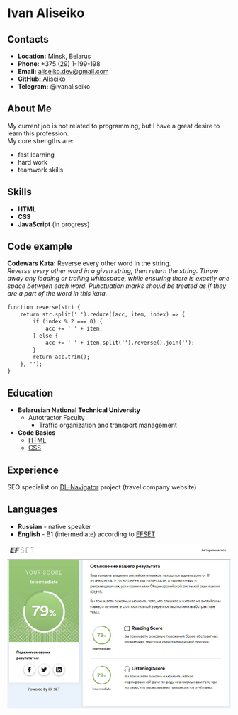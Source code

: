 # Ivan Aliseiko

## Contacts

* **Location:** Minsk, Belarus
* **Phone:** +375 (29) 1-199-198
* **Email:** aliseiko.dev@gmail.com
* **GitHub:** [Aliseiko](https://github.com/Aliseiko)
* **Telegram:** @ivanaliseiko

## About Me

My current job is not related to programming, but I have a great desire to learn this profession.\
My core strengths are:
* fast learning
*  hard work
*  teamwork skills

## Skills

* **HTML**
* **CSS**
* **JavaScript** (in progress)

## Code example

**Codewars Kata:** Reverse every other word in the string.\
*Reverse every other word in a given string, then return the string. Throw away any leading or trailing whitespace,
while ensuring there is exactly one space between each word. Punctuation marks should be treated as if they are a part
of the word in this kata.*

```
function reverse(str) {
    return str.split(' ').reduce((acc, item, index) => {
        if (index % 2 === 0) {
            acc += ' ' + item;
        } else {
            acc += ' ' + item.split('').reverse().join('');
        }
        return acc.trim();
    }, '');
}
```

## Education

* **Belarusian National Technical University**
    * Autotractor Faculty
        * Traffic organization and transport management
* **Code Basics**
    * [HTML](https://ru.code-basics.com/languages/html)
    * [CSS](https://ru.code-basics.com/languages/css)

## Experience

SEO specialist on [DL-Navigator](https://dl-navigator.by/) project (travel company website)

## Languages

* **Russian** - native speaker
* **English** - B1 (intermediate) according to [EFSET](https://www.efset.org/quick-check/)

![English level](img/english.jpg)
